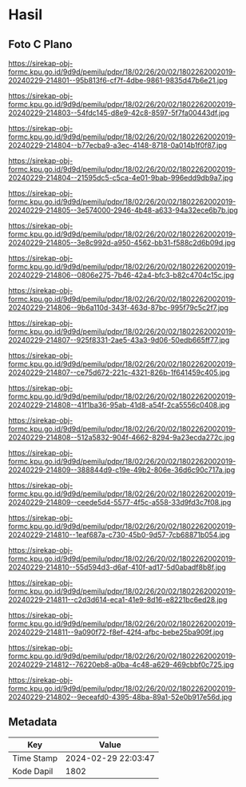 # Hasil

## Foto C Plano

https://sirekap-obj-formc.kpu.go.id/9d9d/pemilu/pdpr/18/02/26/20/02/1802262002019-20240229-214801--95b813f6-cf7f-4dbe-9861-9835d47b6e21.jpg

https://sirekap-obj-formc.kpu.go.id/9d9d/pemilu/pdpr/18/02/26/20/02/1802262002019-20240229-214803--54fdc145-d8e9-42c8-8597-5f7fa00443df.jpg

https://sirekap-obj-formc.kpu.go.id/9d9d/pemilu/pdpr/18/02/26/20/02/1802262002019-20240229-214804--b77ecba9-a3ec-4148-8718-0a014b1f0f87.jpg

https://sirekap-obj-formc.kpu.go.id/9d9d/pemilu/pdpr/18/02/26/20/02/1802262002019-20240229-214804--21595dc5-c5ca-4e01-9bab-996edd9db9a7.jpg

https://sirekap-obj-formc.kpu.go.id/9d9d/pemilu/pdpr/18/02/26/20/02/1802262002019-20240229-214805--3e574000-2946-4b48-a633-94a32ece6b7b.jpg

https://sirekap-obj-formc.kpu.go.id/9d9d/pemilu/pdpr/18/02/26/20/02/1802262002019-20240229-214805--3e8c992d-a950-4562-bb31-f588c2d6b09d.jpg

https://sirekap-obj-formc.kpu.go.id/9d9d/pemilu/pdpr/18/02/26/20/02/1802262002019-20240229-214806--0806e275-7b46-42a4-bfc3-b82c4704c15c.jpg

https://sirekap-obj-formc.kpu.go.id/9d9d/pemilu/pdpr/18/02/26/20/02/1802262002019-20240229-214806--9b6a110d-343f-463d-87bc-995f79c5c2f7.jpg

https://sirekap-obj-formc.kpu.go.id/9d9d/pemilu/pdpr/18/02/26/20/02/1802262002019-20240229-214807--925f8331-2ae5-43a3-9d06-50edb665ff77.jpg

https://sirekap-obj-formc.kpu.go.id/9d9d/pemilu/pdpr/18/02/26/20/02/1802262002019-20240229-214807--ce75d672-221c-4321-826b-1f641459c405.jpg

https://sirekap-obj-formc.kpu.go.id/9d9d/pemilu/pdpr/18/02/26/20/02/1802262002019-20240229-214808--41f1ba36-95ab-41d8-a54f-2ca5556c0408.jpg

https://sirekap-obj-formc.kpu.go.id/9d9d/pemilu/pdpr/18/02/26/20/02/1802262002019-20240229-214808--512a5832-904f-4662-8294-9a23ecda272c.jpg

https://sirekap-obj-formc.kpu.go.id/9d9d/pemilu/pdpr/18/02/26/20/02/1802262002019-20240229-214809--388844d9-c19e-49b2-806e-36d6c90c717a.jpg

https://sirekap-obj-formc.kpu.go.id/9d9d/pemilu/pdpr/18/02/26/20/02/1802262002019-20240229-214809--ceede5d4-5577-4f5c-a558-33d9fd3c7f08.jpg

https://sirekap-obj-formc.kpu.go.id/9d9d/pemilu/pdpr/18/02/26/20/02/1802262002019-20240229-214810--1eaf687a-c730-45b0-9d57-7cb68871b054.jpg

https://sirekap-obj-formc.kpu.go.id/9d9d/pemilu/pdpr/18/02/26/20/02/1802262002019-20240229-214810--55d594d3-d6af-410f-ad17-5d0abadf8b8f.jpg

https://sirekap-obj-formc.kpu.go.id/9d9d/pemilu/pdpr/18/02/26/20/02/1802262002019-20240229-214811--c2d3d614-eca1-41e9-8d16-e8221bc6ed28.jpg

https://sirekap-obj-formc.kpu.go.id/9d9d/pemilu/pdpr/18/02/26/20/02/1802262002019-20240229-214811--9a090f72-f8ef-42f4-afbc-bebe25ba909f.jpg

https://sirekap-obj-formc.kpu.go.id/9d9d/pemilu/pdpr/18/02/26/20/02/1802262002019-20240229-214812--76220eb8-a0ba-4c48-a629-469cbbf0c725.jpg

https://sirekap-obj-formc.kpu.go.id/9d9d/pemilu/pdpr/18/02/26/20/02/1802262002019-20240229-214802--9eceafd0-4395-48ba-89a1-52e0b917e56d.jpg


## Metadata

| Key        | Value               |
| ---------- | ------------------- |
| Time Stamp | 2024-02-29 22:03:47 |
| Kode Dapil | 1802                |



